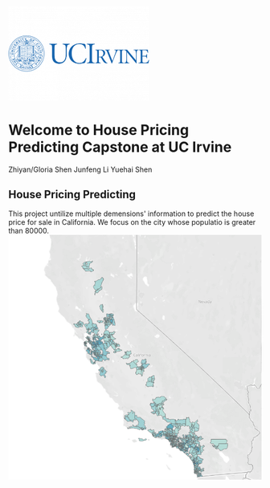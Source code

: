 <img src="Image/uc-irvine.png" width = '280'>

# Welcome to House Pricing Predicting Capstone at UC Irvine

Zhiyan/Gloria Shen 
Junfeng Li 
Yuehai Shen

## House Pricing Predicting 

This project untilize multiple demensions' information to predict the house price for sale in California. We focus on the city whose populatio is greater than 80000.
<img src="Image/Cali_map.png" >
